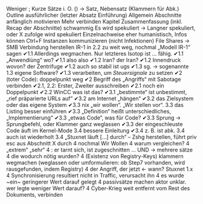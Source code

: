Weniger ;
Kurze Sätze i. O.
() -> Satz, Nebensatz (Klammern für Abk.)
Outline ausführlicher (letzter Absatz Einführung)
Allgemein Abschnitte anfänglich motivieren
Mehr verbinden
Kapitel Zusammenfassung (inkl. Recap der Abschnitte)
schwammig
Es wird spekuliert -> Langner spekuliert, oder X zufolge wird spekuliert
Einzelnachweise eher humanistisch, Infos können Ctrl+F
Instanzen kommunizieren (nicht Infektionen)
File Shares -> SMB Verbindung herstellen
IR-1 in 2.2 zu weit weg, nochmal „Modell IR-1“ sagen
✔1.1 Allerdings wegmachen. Nur letzteres Isotop ist … fähig.
✔1.1 „Anwendiùng“ wo?
✔1.1 also also
✔1.2 Iran? der Iran?
✔1.2 Innendruck wovon? der Zentrifuge
✔1.2 auch so stabil ist ugs
✔1.3 sg. -> sogenannte
1.3 eigene Software?
✔1.3 verarbeiten, um _Steuersignale_ zu setzen
✔2 (toter Code): doppelpunkt weg
✔2 Begriff des „Angriffs“ mit Sabotage verbinden
✔2.1, 2.2: Erster, Zweiter ausschreiben
✔2.1 noch ein Doppelpunkt
✔2.2 WinCC was ist das?
✔3.1 „bestimmte“ ist unbestimmt, „rief präparierte URLs auf“
✔3.2 am Internet „hängen“
✔3.2 das Zielsystem oder das eigene System
✔3.3 nix „wir wollen“. „Wir stellen vor“.
3.3 das Listing besser einführen
✔3.3 „Definition“ heißt unterschiedliches, „Implementierung“
✔3.3 „etwas Code“, was für Code?
✔3.3 Sprung -> Sprungbefehl, oder Klammer ganz weglassen
✔3.3 der eingeschleuste Code äuft im Kernel-Mode
3.4 bessere Einleitung
✔3.4 z. B. ist abk.
3.4 auch ist wiederholt
3.4 „Stuxnet läuft […] durch“ – Zshg herstellen, führt priv esc aus Abschnitt X durch
4 nochmal Wir Wollen
4 warum vergleichen?
4 „extrem“ „sehr“
4 : er tarnt sich, ist zugeschnitten ... UND -> mehrere sätze
4 die wodurch nötig wurden?
4 (Existenz von Registry-Keys) klammern wegmachen (weglassen oder umformulieren: ob Step7 vorhanden, wird rausgefunden, indem Registry)
4 der Angriff, der jetzt <- wann? Stuxnet 1.x
4 Synchronisierung resultiert nicht in Traffic, verursacht ihn
4 es wurde ~ein~ geringerer Wert darauf gelegt
4 passivsätze machen aktor unklar. wer legte weniger Wert darauf?
4 Cyber-Krieg weit entfernt vom Rest des Dokuments, verbinden
